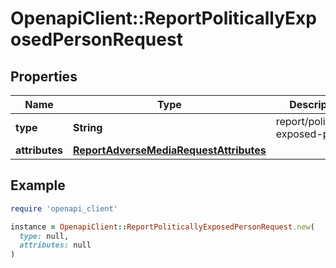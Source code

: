 # OpenapiClient::ReportPoliticallyExposedPersonRequest

## Properties

| Name | Type | Description | Notes |
| ---- | ---- | ----------- | ----- |
| **type** | **String** | report/politically-exposed-person | [optional] |
| **attributes** | [**ReportAdverseMediaRequestAttributes**](ReportAdverseMediaRequestAttributes.md) |  |  |

## Example

```ruby
require 'openapi_client'

instance = OpenapiClient::ReportPoliticallyExposedPersonRequest.new(
  type: null,
  attributes: null
)
```

